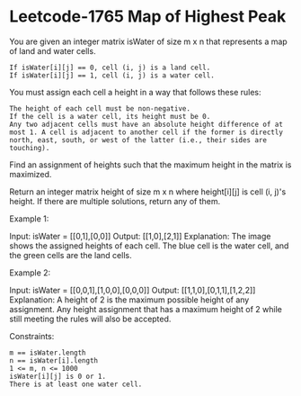 # Leetcode-1765  Map of Highest Peak
You are given an integer matrix isWater of size m x n that represents a map of land and water cells.

    If isWater[i][j] == 0, cell (i, j) is a land cell.
    If isWater[i][j] == 1, cell (i, j) is a water cell.

You must assign each cell a height in a way that follows these rules:

    The height of each cell must be non-negative.
    If the cell is a water cell, its height must be 0.
    Any two adjacent cells must have an absolute height difference of at most 1. A cell is adjacent to another cell if the former is directly north, east, south, or west of the latter (i.e., their sides are touching).

Find an assignment of heights such that the maximum height in the matrix is maximized.

Return an integer matrix height of size m x n where height[i][j] is cell (i, j)'s height. If there are multiple solutions, return any of them.

 

Example 1:

Input: isWater = [[0,1],[0,0]]
Output: [[1,0],[2,1]]
Explanation: The image shows the assigned heights of each cell.
The blue cell is the water cell, and the green cells are the land cells.

Example 2:

Input: isWater = [[0,0,1],[1,0,0],[0,0,0]]
Output: [[1,1,0],[0,1,1],[1,2,2]]
Explanation: A height of 2 is the maximum possible height of any assignment.
Any height assignment that has a maximum height of 2 while still meeting the rules will also be accepted.

 

Constraints:

    m == isWater.length
    n == isWater[i].length
    1 <= m, n <= 1000
    isWater[i][j] is 0 or 1.
    There is at least one water cell.

